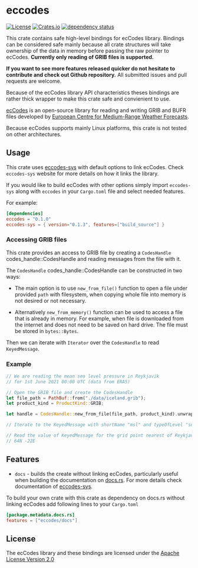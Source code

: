 # eccodes

[![License](https://img.shields.io/github/license/ScaleWeather/eccodes)](https://choosealicense.com/licenses/apache-2.0/)
[![Crates.io](https://img.shields.io/crates/v/eccodes)](https://crates.io/crates/eccodes)
[![dependency status](https://deps.rs/crate/eccodes/0.0.2/status.svg)](https://deps.rs/crate/eccodes)

This crate contains safe high-level bindings for ecCodes library. Bindings can be considered safe mainly because all crate structures will take ownership of the data in memory before passing the raw pointer to ecCodes. **Currently only reading of GRIB files is supported.**

**If you want to see more features released quicker do not hesitate to contribute and check out Github repository.** All submitted issues and pull requests are welcome.

Because of the ecCodes library API characteristics theses bindings are rather thick wrapper to make this crate safe and convienient to use.

[ecCodes](https://confluence.ecmwf.int/display/ECC/ecCodes+Home) is an open-source library for reading and writing GRIB and BUFR files developed by [European Centre for Medium-Range Weather Forecasts](https://www.ecmwf.int/).

Because ecCodes supports mainly Linux platforms, this crate is not tested on other architectures.

## Usage

This crate uses [eccodes-sys](https://crates.io/crates/eccodes-sys) with default options to link ecCodes.
Check `eccodes-sys` website for more details on how it links the library.

If you would like to build ecCodes with other options simply import `eccodes-sys`
along with `eccodes` in your `Cargo.toml` file and select needed features.

For example:

```toml
[dependencies]
eccodes = "0.1.0"
eccodes-sys = { version="0.1.3", features=["build_source"] }
```

### Accessing GRIB files

This crate provides an access to GRIB file by creating a
`CodesHandle` codes_handle::CodesHandle and reading messages from the file with it.

The `CodesHandle` codes_handle::CodesHandle can be constructed in two ways:

- The main option is to use `new_from_file()` function
to open a file under provided `path` with filesystem,
when copying whole file into memory is not desired or not necessary.

- Alternatively `new_from_memory()` function can be used
to access a file that is already in memory. For example, when file is downloaded from the internet
and does not need to be saved on hard drive. 
The file must be stored in `bytes::Bytes`.

Then we can iterate with `Iterator` over the `CodesHandle` to read `KeyedMessage`.

### Example

```rust
// We are reading the mean sea level pressure in Reykjavik
// for 1st June 2021 00:00 UTC (data from ERA5)

// Open the GRIB file and create the CodesHandle
let file_path = PathBuf::from("./data/iceland.grib");
let product_kind = ProductKind::GRIB;

let handle = CodesHandle::new_from_file(file_path, product_kind).unwrap();

// Iterate to the KeyedMessage with shortName "msl" and typeOfLevel "surface"

// Read the value of KeyedMessage for the grid point nearest of Reykjavik
// 64N -22E
```

## Features

- `docs` - builds the create without linking ecCodes, particularly useful when building the documentation
on [docs.rs](https://docs.rs/). For more details check documentation of [eccodes-sys](https://crates.io/crates/eccodes-sys).

To build your own crate with this crate as dependency on docs.rs without linking ecCodes add following lines to your `Cargo.toml`

```toml
[package.metadata.docs.rs]
features = ["eccodes/docs"]
```

## License

The ecCodes library and these bindings are licensed under the [Apache License Version 2.0](http://www.apache.org/licenses/LICENSE-2.0)

